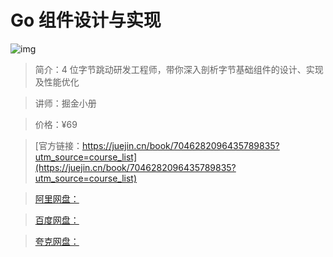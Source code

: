 # Go 组件设计与实现

![img](../../assets/df8016eb1dfa47f6b87aa0d5f180a915~tplv-k3u1fbpfcp-no-mark:280:280:200:280.png)

> 简介：4 位字节跳动研发工程师，带你深入剖析字节基础组件的设计、实现及性能优化

> 讲师：掘金小册

> 价格：¥69

> [官方链接：https://juejin.cn/book/7046282096435789835?utm_source=course_list](https://juejin.cn/book/7046282096435789835?utm_source=course_list)

> [阿里网盘：]()

> [百度网盘：]()

> [夸克网盘：]()
